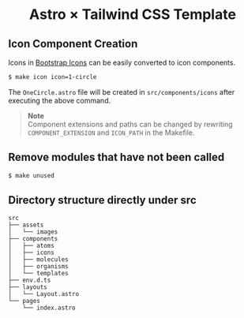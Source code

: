 <h1 align="center">Astro × Tailwind CSS Template</h1>

## Icon Component Creation

Icons in [Bootstrap Icons](https://icons.getbootstrap.com/) can be easily converted to icon components.

```zsh
$ make icon icon=1-circle
```

The `OneCircle.astro` file will be created in `src/components/icons` after executing the above command.

> **Note**  
> Component extensions and paths can be changed by rewriting `COMPONENT_EXTENSION` and `ICON_PATH` in the Makefile.

## Remove modules that have not been called

```zsh
$ make unused
```

## Directory structure directly under src

```
src
├── assets
│   └── images
├── components
│   ├── atoms
│   ├── icons
│   ├── molecules
│   ├── organisms
│   └── templates
├── env.d.ts
├── layouts
│   └── Layout.astro
└── pages
    └── index.astro
```
